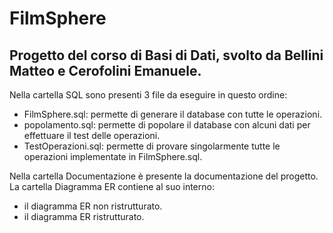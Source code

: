 # FilmSphere

## Progetto del corso di Basi di Dati, svolto da Bellini Matteo e Cerofolini Emanuele.  

Nella cartella SQL sono presenti 3 file da eseguire in questo ordine:
* FilmSphere.sql: permette di generare il database con tutte le operazioni. 
* popolamento.sql: permette di popolare il database con alcuni dati per effettuare il test delle operazioni. 
* TestOperazioni.sql: permette di provare singolarmente tutte le operazioni implementate in FilmSphere.sql.

Nella cartella Documentazione è presente la documentazione del progetto.  
La cartella Diagramma ER contiene al suo interno:
* il diagramma ER non ristrutturato.
* il diagramma ER ristrutturato. 
